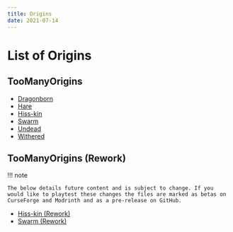 ```yaml
---
title: Origins
date: 2021-07-14
---
```


# List of Origins

## TooManyOrigins
* [Dragonborn](origins/tmo/dragonborn.md)
* [Hare](origins/tmo/hare.md)
* [Hiss-kin](origins/tmo/hisskin.md)
* [Swarm](origins/tmo/swarm.md)
* [Undead](origins/tmo/undead.md)
* [Withered](origins/tmo/withered.md)

## TooManyOrigins (Rework)
!!! note

    The below details future content and is subject to change. If you would like to playtest these changes the files are marked as betas on CurseForge and Modrinth and as a pre-release on GitHub.

* [Hiss-kin (Rework)](origins/tmo_rework/hisskin.md)
* [Swarm (Rework)](origins/tmo_rework/swarm.md)
